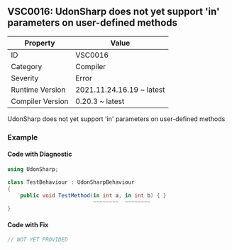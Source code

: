 ## VSC0016: UdonSharp does not yet support 'in' parameters on user\-defined methods

| Property         | Value                     | 
| ---------------- | ------------------------- | 
| ID               | VSC0016                   | 
| Category         | Compiler                  | 
| Severity         | Error                     | 
| Runtime Version  | 2021.11.24.16.19 ~ latest | 
| Compiler Version | 0.20.3 ~ latest           | 

UdonSharp does not yet support 'in' parameters on user-defined methods  

### Example

#### Code with Diagnostic


```csharp
using UdonSharp;

class TestBehaviour : UdonSharpBehaviour
{
    public void TestMethod(in int a, in int b) { }
                           ~~~~~~~~  ~~~~~~~~
}
```

#### Code with Fix


```csharp
// NOT YET PROVIDED
```


